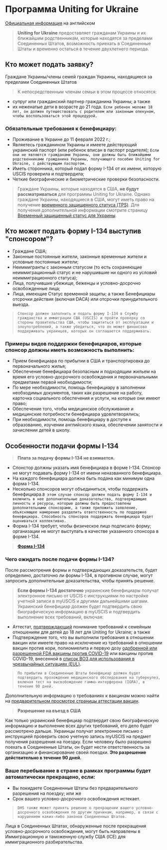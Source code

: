 # Программа Uniting for Ukraine
[Официальная информация](https://www.uscis.gov/ukraine) на английском
>**Uniting for Ukraine** предоставляет гражданам Украины и их ближайшим родственникам, которые находятся за пределами Соединенных Штатов, возможность приехать в Соединенные Штаты и временно остаться в течение двухлетнего периода.
## Кто может подать заявку?
Граждане Украины/члены семей граждан Украины, находящиеся за пределами Соединенных Штатов
>К непосредственным членам семьи в этом процессе относятся:
* супруг или гражданский партнер гражданина Украины; а также
* их неженатые дети в возрасте до 21 года. `Если ребенок моложе 18 лет, он должен путешествовать с родителем или законным опекуном, чтобы воспользоваться этой процедурой.`
### Обязательные требования к бенефициару:
* Проживание в Украине до 11 февраля 2022 г.;
* Являетесь гражданином Украины и имеете действующий украинский паспорт (или ребенок вписан в паспорт родителя);
`Если они не являются гражданами Украины, они должны быть ближайшими родственниками гражданина Украины, получающего пособие Uniting for Ukraine, с действующим паспортом.`
* Иметь сторонника, который подал форму I-134 от их имени, которую USCIS проверила и подтвердила;
* Четкие биографические и биометрические проверки безопасности.
>Граждане Украины, которые находятся в США, **не будут рассматриваться** для программы Uniting for Ukraine. Однако граждане Украины, находящиеся в США, могут иметь право на получение [временного защищенного статуса (TPS)](https://www.uscis.gov/humanitarian/temporary-protected-status). Для получения дополнительной информации смотрите страницу [Временный защищенный статус для Украины](https://www.uscis.gov/humanitarian/temporary-protected-status/TPS-Ukraine).
## Кто может подать форму I-134 выступив "спонсором"?
* Граждане США;
* Законные постоянные жители, законные временные жители и условные постоянные жители;
* Неиммигранты с законным статусом (то есть сохраняющие неиммиграционный статус и не нарушившие ни одного из условий неиммиграционного статуса);
* Лица, получившие убежище, беженцы и условно-досрочно освобожденные лица;
* Лица, имеющие Статус временной защиты; а также
Бенефициары отсрочки действия (включая DACA) или отсрочки принудительного выезда.
>`Спонсор должен заполнить и подать форму I-134 в Службу гражданства и иммиграции США (USCIS) и пройти проверку со стороны правительства США, чтобы защититься от эксплуатации и злоупотреблений, а также убедиться, что он может финансово поддерживать украинцев, которых он соглашается поддерживать.`
### Примеры видов поддержки бенефициаров, которые спонсор должны иметь возможность выполнить:
* Прием бенефициара по прибытии в США и транспортировка до первоначального жилья;
* Обеспечение бенефициара безопасным и подходящим жильем на время его условно-досрочного освобождения и первоначальными предметами первой необходимости;
* По мере необходимости, помощь бенефициару в заполнении необходимых документов, таких как разрешение на работу, карточка социального обеспечения и услуги, на которые они имеют право;
* Обеспечение того, чтобы медицинское обслуживание и медицинские потребности бенефициара удовлетворялись;
* При необходимости, помощь бенефициару в доступе к образованию, изучении английского языка, обеспечении занятости и зачислении детей в школу.
## Особенности подачи формы I-134 
>**Плата за подачу формы I-134 не взимается.**
* Спонстор должны указать имя бенефициара в форме I-134. Спонсор не могут подавать форму I-134 от имени неназванного бенефициара. 
* На каждого бенефициара должна быть подана как минимум одна форма I-134.
* Несколько спонсоров могут объединиться, чтобы поддержать бенефициара.`В этом случае спонсор должен подать форму I-134 и включить в нее дополнительные доказательства, подтверждающие личность и ресурсы, которые должны быть предоставлены дополнительными спонсорами, а также приложить заявление, объясняющее намерение разделить ответственность по поддержке бенефициара. Способность спонсоров поддержать бенефициара будет оцениваться коллективно.`
* Форма I-134 требует, чтобы физическое лицо подписало форму; организации не могут выступать в качестве указанного спонсора в форме I-134.
>**[Форма I-134](https://my.uscis.gov/forms/declaration-of-financial-support/start/overview)**
### Чего ожидать после подачи формы I-134?
После рассмотрения формы и подтверждающих доказательств, будет определино, достаточно ли формы I-134, в противном случае, могут запросить дополнительные доказательства, чтобы принять решение. 
>**Если формы I-134 достаточно** украинские бенефициары получат электронное письмо от USCIS с инструкциями по настройке учетной записи в myUSCIS и другими дальнейшими шагами. Украинский бенефициар должен будет подтвердить свою биографическую информацию в myUSCIS и подтвердить выполнение всех требований, включая:
* Аттестат, [подтверждающий](https://www.uscis.gov/humanitarian/uniting-for-ukraine/minor-eligibility-attestation) понимание требований к семейным отношениям для детей до 18 лет для Uniting for Ukraine; а также
* Подтверждение того, что вы выполнили требования в отношении вакцин или имеете право на исключение из требований в отношении вакцин против кори, полиомиелита и первую дозу [одобренной или разрешенной FDA вакцины против COVID-19](https://www.fda.gov/emergency-preparedness-and-response/coronavirus-disease-2019-covid-19/covid-19-vaccines) или вакцины против COVID-19, внесенной в [список ВОЗ для использования в чрезвычайных ситуациях (EUL)](https://extranet.who.int/pqweb/vaccines/vaccinescovid-19-vaccine-eul-issued).
>`По прибытии в Соединенные Штаты бенефициар должен будет подтвердить прохождение медицинского обследования на туберкулез, включая тест на высвобождение гамма-интерферона (IGRA), в течение 90 дней.`

Дополнительную информацию о требованиях к вакцинам  можно найти на [предварительном просмотре страницы аттестации вакцин](https://www.uscis.gov/humanitarian/uniting-for-ukraine/uniting-for-ukraine-vaccine-attestation).
>**Разрешение на въезд в США**

Как только украинский бенефициар подтвердит свою биографическую информацию и выполнение всех других требований, его дело будет рассмотрено дальше. Украинцы получат электронное письмо с инструкцией проверить свою учетную запись myUSCIS на предмет получения разрешения на поездку. Если человеку было разрешено поехать в Соединенные Штаты, он будет нести ответственность за организацию и финансирование своей поездки. **Это разрешение действительно в течение 90 дней.**
### Ваше перебывание в стране в рамках программы будет автоматически прекращено, если:
* Вы покидаете Соединенные Штаты без предварительного разрешения на поездку; или же
* Срок вашего условно-досрочного освобождения истекает.
>`DHS также может принять решение о прекращении вашего условно-досрочного освобождения по другим причинам, например, в связи с нарушением каких-либо законов Соединенных Штатов.`

Лица в Соединенных Штатах, обнаруженные после прекращения условно-досрочного освобождения, могут быть направлены в Иммиграционную и таможенную службу США (ICE) для иммиграционного разбирательства.